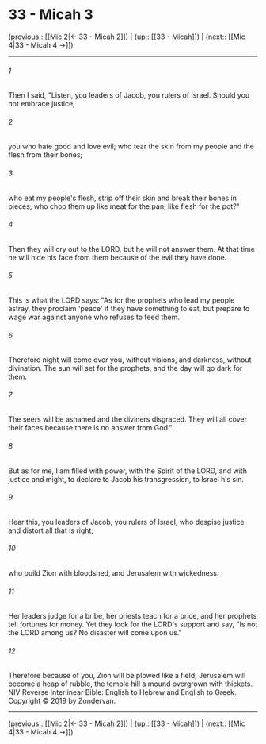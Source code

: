 # 33 - Micah 3

(previous:: [[Mic 2|← 33 - Micah 2]]) | (up:: [[33 - Micah]]) | (next:: [[Mic 4|33 - Micah 4 →]])

***


###### 1 
Then I said, "Listen, you leaders of Jacob, you rulers of Israel. Should you not embrace justice, 

###### 2 
you who hate good and love evil; who tear the skin from my people and the flesh from their bones; 

###### 3 
who eat my people's flesh, strip off their skin and break their bones in pieces; who chop them up like meat for the pan, like flesh for the pot?" 

###### 4 
Then they will cry out to the LORD, but he will not answer them. At that time he will hide his face from them because of the evil they have done. 

###### 5 
This is what the LORD says: "As for the prophets who lead my people astray, they proclaim 'peace' if they have something to eat, but prepare to wage war against anyone who refuses to feed them. 

###### 6 
Therefore night will come over you, without visions, and darkness, without divination. The sun will set for the prophets, and the day will go dark for them. 

###### 7 
The seers will be ashamed and the diviners disgraced. They will all cover their faces because there is no answer from God." 

###### 8 
But as for me, I am filled with power, with the Spirit of the LORD, and with justice and might, to declare to Jacob his transgression, to Israel his sin. 

###### 9 
Hear this, you leaders of Jacob, you rulers of Israel, who despise justice and distort all that is right; 

###### 10 
who build Zion with bloodshed, and Jerusalem with wickedness. 

###### 11 
Her leaders judge for a bribe, her priests teach for a price, and her prophets tell fortunes for money. Yet they look for the LORD's support and say, "Is not the LORD among us? No disaster will come upon us." 

###### 12 
Therefore because of you, Zion will be plowed like a field, Jerusalem will become a heap of rubble, the temple hill a mound overgrown with thickets. NIV Reverse Interlinear Bible: English to Hebrew and English to Greek. Copyright © 2019 by Zondervan.

***

(previous:: [[Mic 2|← 33 - Micah 2]]) | (up:: [[33 - Micah]]) | (next:: [[Mic 4|33 - Micah 4 →]])
